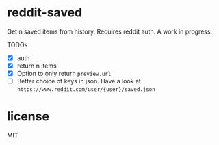 # reddit-saved
Get n saved items from history. Requires reddit auth. A work in progress.

TODOs
- [x] auth
- [x] return n items
- [x] Option to only return `preview.url`
- [ ] Better choice of keys in json. Have a look at `https://www.reddit.com/user/{user}/saved.json`

# license
MIT
